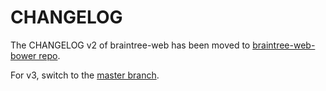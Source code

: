 CHANGELOG
=========

The CHANGELOG v2 of braintree-web has been moved to [braintree-web-bower repo](https://github.com/braintree/braintree-web-bower/tree/2.x). 

For v3, switch to the [master branch](https://github.com/braintree/braintree-web/blob/master/CHANGELOG.md).

